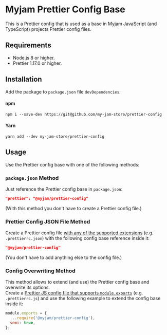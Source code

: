 # Myjam Prettier Config Base

This is a Prettier config that is used as a base in Myjam JavaScript (and TypeScript) projects Prettier config files.

## Requirements

- Node.js 8 or higher.
- Prettier 1.17.0 or higher.

## Installation

Add the package to `package.json` file `devDependencies`.

#### npm
```shell
npm i --save-dev https://git@github.com/my-jam-store/prettier-config
```

#### Yarn
```shell
yarn add --dev my-jam-store/prettier-config
```

## Usage

Use the Prettier config base with one of the following methods:

### `package.json` Method
Just reference the Prettier config base in `package.json`:
```json
"prettier": "@myjam/prettier-config"
```
(With this method you don't have to create a Prettier config file.)

### Prettier Config JSON File Method
Create a Prettier config file [with any of the supported extensions](https://prettier.io/docs/en/configuration.html) (e.g. `.prettierrc.json`) with the following config base reference inside it:
```json
"@myjam/prettier-config"
```
(You don't have to add anything else to the config file.)

### Config Overwriting Method
This method allows to extend (and use) the Prettier config base and overwrite its options.  
Create a [Prettier JS config file that supports `module.exports`](https://prettier.io/docs/en/configuration.html) (e.g. `.prettierrc.js`) and use the following example to extend the config base inside it:
```js
module.exports = {
  ...require('@myjam/prettier-config'),
  semi: true,
};
```
